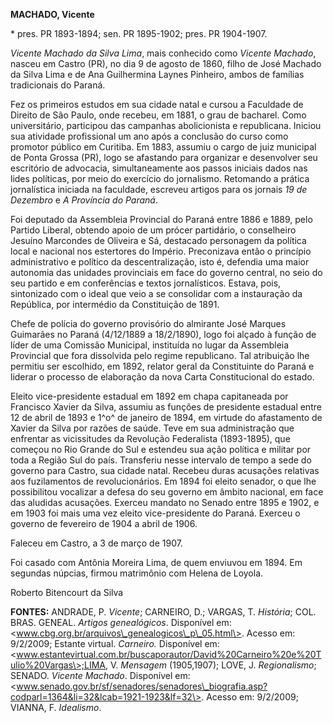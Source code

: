 **MACHADO, Vicente**

\* pres. PR 1893-1894; sen. PR 1895-1902; pres. PR 1904-1907.

*Vicente Machado da Silva Lima*, mais conhecido como *Vicente Machado*,
nasceu em Castro (PR), no dia 9 de agosto de 1860, filho de José Machado
da Silva Lima e de Ana Guilhermina Laynes Pinheiro, ambos de famílias
tradicionais do Paraná.

Fez os primeiros estudos em sua cidade natal e cursou a Faculdade de
Direito de São Paulo, onde recebeu, em 1881, o grau de bacharel. Como
universitário, participou das campanhas abolicionista e republicana.
Iniciou sua atividade profissional um ano após a conclusão do curso como
promotor público em Curitiba. Em 1883, assumiu o cargo de juiz municipal
de Ponta Grossa (PR), logo se afastando para organizar e desenvolver seu
escritório de advocacia, simultaneamente aos passos iniciais dados nas
lides políticas, por meio do exercício do jornalismo. Retomando a
prática jornalística iniciada na faculdade, escreveu artigos para os
jornais *19 de Dezembro* e *A Província do Paraná*.

Foi deputado da Assembleia Provincial do Paraná entre 1886 e 1889, pelo
Partido Liberal, obtendo apoio de um prócer partidário, o conselheiro
Jesuíno Marcondes de Oliveira e Sá, destacado personagem da política
local e nacional nos estertores do Império. Preconizava então o
princípio administrativo e político da descentralização, isto é,
defendia uma maior autonomia das unidades provinciais em face do governo
central, no seio do seu partido e em conferências e textos
jornalísticos. Estava, pois, sintonizado com o ideal que veio a se
consolidar com a instauração da República, por intermédio da
Constituição de 1891.

Chefe de polícia do governo provisório do almirante José Marques
Guimarães no Paraná (4/12/1889 a 18/2/1890), logo foi alçado à função de
líder de uma Comissão Municipal, instituída no lugar da Assembleia
Provincial que fora dissolvida pelo regime republicano. Tal atribuição
lhe permitiu ser escolhido, em 1892, relator geral da Constituinte do
Paraná e liderar o processo de elaboração da nova Carta Constitucional
do estado.

Eleito vice-presidente estadual em 1892 em chapa capitaneada por
Francisco Xavier da Silva, assumiu as funções de presidente estadual
entre 12 de abril de 1893 e 1^o^ de janeiro de 1894, em virtude do
afastamento de Xavier da Silva por razões de saúde. Teve em sua
administração que enfrentar as vicissitudes da Revolução Federalista
(1893-1895), que começou no Rio Grande do Sul e estendeu sua ação
política e militar por toda a Região Sul do país. Transferiu nesse
intervalo de tempo a sede do governo para Castro, sua cidade natal.
Recebeu duras acusações relativas aos fuzilamentos de revolucionários.
Em 1894 foi eleito senador, o que lhe possibilitou vocalizar a defesa do
seu governo em âmbito nacional, em face das aludidas acusações. Exerceu
mandato no Senado entre 1895 e 1902, e em 1903 foi mais uma vez eleito
vice-presidente do Paraná. Exerceu o governo de fevereiro de 1904 a
abril de 1906.

Faleceu em Castro, a 3 de março de 1907.

Foi casado com Antônia Moreira Lima, de quem enviuvou em 1894. Em
segundas núpcias, firmou matrimônio com Helena de Loyola.

Roberto Bitencourt da Silva

**FONTES:** ANDRADE, P. *Vicente*; CARNEIRO, D.; VARGAS, T. *História*;
COL. BRAS. GENEAL. *Artigos genealógicos*. Disponível em:
\<www.cbg.org.br/arquivos\_genealogicos\_p\_05.html\>. Acesso em:
9/2/2009; Estante virtual. *Carneiro.* Disponível em:
\<www.estantevirtual.com.br/buscaporautor/David%20Carneiro%20e%20Tulio%20Vargas\>;LIMA,
V. *Mensagem* (1905,1907); LOVE, J. *Regionalismo*; SENADO. *Vicente
Machado*. Disponível em:
\<www.senado.gov.br/sf/senadores/senadores\_biografia.asp?codparl=1364&li=32&lcab=1921-1923&lf=32\>.
Acesso em: 9/2/2009; VIANNA, F. *Idealismo*.
